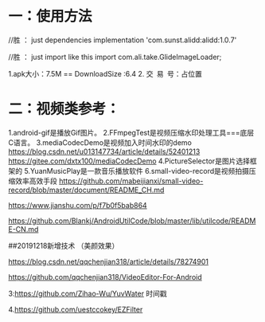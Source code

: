 # 一：使用方法

//胜 ： just dependencies
implementation 'com.sunst.alidd:alidd:1.0.7'

//胜 ： just import like this
import com.ali.take.GlideImageLoader;


1.apk大小：7.5M == DownloadSize :6.4
2.
交&#8194;易&#8194;号：占位置

# 二：视频类参考：

1.android-gif是播放Gif图片。
2.FFmpegTest是视频压缩水印处理工具===底层C语言。
3.mediaCodecDemo是视频加入时间水印的demo
https://blog.csdn.net/u013147734/article/details/52401213
https://gitee.com/dxtx100/mediaCodecDemo
4.PictureSelector是图片选择框架的
5.YuanMusicPlay是一款音乐播放软件
6.small-video-record是视频拍摄压缩效率高效手段
https://github.com/mabeijianxi/small-video-record/blob/master/document/README_CH.md




https://www.jianshu.com/p/f7b0f5bab864

https://github.com/Blankj/AndroidUtilCode/blob/master/lib/utilcode/README-CN.md



##20191218新增技术
（美颜效果）

https://blog.csdn.net/qqchenjian318/article/details/78274901

https://github.com/qqchenjian318/VideoEditor-For-Android


3:https://github.com/Zihao-Wu/YuvWater  时间戳

4.https://github.com/uestccokey/EZFilter
